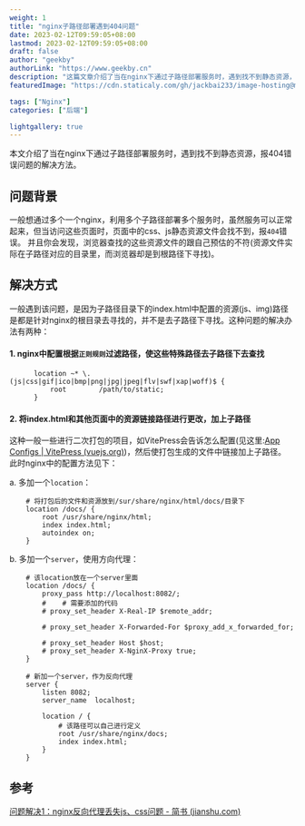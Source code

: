 ```yaml
---
weight: 1
title: "nginx子路径部署遇到404问题"
date: 2023-02-12T09:59:05+08:00
lastmod: 2023-02-12T09:59:05+08:00
draft: false
author: "geekby"
authorLink: "https://www.geekby.cn"
description: "这篇文章介绍了当在nginx下通过子路径部署服务时，遇到找不到静态资源，报404错误问题的解决方法"
featuredImage: "https://cdn.staticaly.com/gh/jackbai233/image-hosting@master/20211024/nginx404.d73si0zlkb4.webp"

tags: ["Nginx"]
categories: ["后端"]

lightgallery: true
---
```


本文介绍了当在nginx下通过子路径部署服务时，遇到找不到静态资源，报404错误问题的解决方法。
<!--more-->

## 问题背景
一般想通过多个一个nginx，利用多个子路径部署多个服务时，虽然服务可以正常起来，但当访问这些页面时，页面中的css、js静态资源文件会找不到，报`404`错误。
并且你会发现，浏览器查找的这些资源文件的跟自己预估的不符(资源文件实际在子路径对应的目录里，而浏览器却是到根路径下寻找)。

## 解决方式
一般遇到该问题，是因为子路径目录下的index.html中配置的资源(js、img)路径是都是针对nginx的根目录去寻找的，并不是去子路径下寻找。这种问题的解决办法有两种：
#### 1. nginx中配置根据`正则规则`过滤路径，使这些特殊路径去子路径下去查找

``` nginx
	  location ~* \.(js|css|gif|ico|bmp|png|jpg|jpeg|flv|swf|xap|woff)$ {
	      root        /path/to/static;
	  }
```
#### 2. 将index.html和其他页面中的资源链接路径进行更改，加上子路径
这种一般一些进行二次打包的项目，如VitePress会告诉怎么配置(见这里:[App Configs | VitePress (vuejs.org)](https://vitepress.vuejs.org/config/app-configs#base))，然后使打包生成的文件中链接加上子路径。
此时nginx中的配置方法见下：

a. 多加一个`location`：

```nginx
    # 将打包后的文件和资源放到/sur/share/nginx/html/docs/目录下
    location /docs/ {
        root /usr/share/nginx/html;
        index index.html;
        autoindex on;
    }
```


b. 多加一个`server`，使用方向代理：

```nginx
    # 该location放在一个server里面
    location /docs/ {
        proxy_pass http://localhost:8082/;
        #    # 需要添加的代码
        # proxy_set_header X-Real-IP $remote_addr;

        # proxy_set_header X-Forwarded-For $proxy_add_x_forwarded_for;

        # proxy_set_header Host $host;
        # proxy_set_header X-NginX-Proxy true;
    }

    # 新加一个server，作为反向代理
    server {
        listen 8082;
        server_name  localhost;

        location / {
            # 该路径可以自己进行定义
            root /usr/share/nginx/docs;
            index index.html;
        }
    }
```

## 参考
[问题解决1：nginx反向代理丢失js、css问题 - 简书 (jianshu.com)](https://www.jianshu.com/p/f0cdbc691c85)